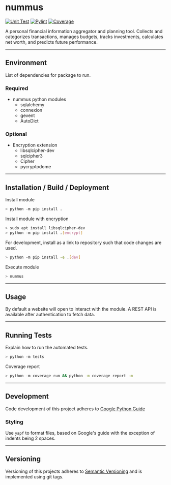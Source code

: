 # nummus

[![Unit Test][unittest-image]][unittest-url] [![Pylint][pylint-image]][pylint-url] [![Coverage][coverage-image]][coverage-url]

A personal financial information aggregator and planning tool. Collects and categorizes transactions, manages budgets, tracks investments, calculates net worth, and predicts future performance.

---

## Environment

List of dependencies for package to run.

### Required

- nummus python modules
  - sqlalchemy
  - connexion
  - gevent
  - AutoDict

### Optional

- Encryption extension
  - libsqlcipher-dev
  - sqlcipher3
  - Cipher
  - pycryptodome

---

## Installation / Build / Deployment

Install module

```bash
> python -m pip install .
```

Install module with encryption

```bash
> sudo apt install libsqlcipher-dev
> python -m pip install .[encrypt]
```

For development, install as a link to repository such that code changes are used.

```bash
> python -m pip install -e .[dev]
```

Execute module

```bash
> nummus
```

---

## Usage

By default a website will open to interact with the module. A REST API is available after authentication to fetch data.

---

## Running Tests

Explain how to run the automated tests.

```bash
> python -m tests
```

Coverage report

```bash
> python -m coverage run && python -m coverage report -m
```

---

## Development

Code development of this project adheres to [Google Python Guide](https://google.github.io/styleguide/pyguide.html)

### Styling

Use `yapf` to format files, based on Google's guide with the exception of indents being 2 spaces.

---

## Versioning

Versioning of this projects adheres to [Semantic Versioning](https://semver.org/spec/v2.0.0.html) and is implemented using git tags.

[unittest-image]: https://github.com/WattsUp/nummus/actions/workflows/test.yml/badge.svg
[unittest-url]: https://github.com/WattsUp/nummus/actions/workflows/test.yml
[pylint-image]: https://github.com/WattsUp/nummus/actions/workflows/lint.yml/badge.svg
[pylint-url]: https://github.com/WattsUp/nummus/actions/workflows/lint.yml
[coverage-image]: https://img.shields.io/endpoint?url=https://gist.githubusercontent.com/WattsUp/36d9705addcd44fb0fccec1d23dc1338/raw/nummus__heads_master.json
[coverage-url]: https://github.com/WattsUp/nummus/actions/workflows/coverage.yml
